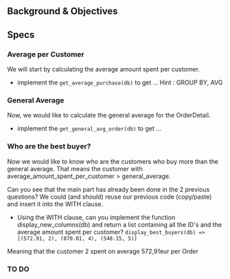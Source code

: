 ## Background & Objectives

## Specs
### Average per Customer
We will start by calculating the average amount spent per customer.
- implement the `get_average_purchase(db)` to get ...
Hint : GROUP BY, AVG

### General Average
Now, we would like to calculate the general average for the OrderDetail.
- implement the `get_general_avg_order(db)` to get ...

### Who are the best buyer?
Now we would like to know who are the customers who buy more than the general average. That means the customer with average_amount_spent_per_customer > general_average.

Can you see that the main part has already been done in the 2 previous questions? We could (and should) reuse our previous code (copy/paste) and insert it into the WITH clause.

- Using the WITH clause, can you implement the function display_new_columns(db) and return a list containing all the ID's and the average amount spent per customer?
`
display_best_buyers(db)
=> [(572.91, 2), (870.01, 4), (548.15, 5)]
`

Meaning that the customer 2 spent on average 572,91eur per Order
### TO DO
